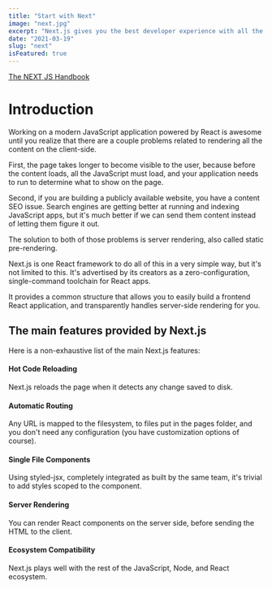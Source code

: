 ```yaml
---
title: "Start with Next"
image: "next.jpg"
excerpt: "Next.js gives you the best developer experience with all the features you need for production: hybrid static & server rendering, TypeScript support, smart bundling, route pre-fetching, and more. No config needed."
date: "2021-03-19"
slug: "next"
isFeatured: true
---
```


[The NEXT JS Handbook ](https://www.freecodecamp.org/news/the-next-js-handbook/)

# Introduction

Working on a modern JavaScript application powered by React is awesome until you realize that there are a couple problems related to rendering all the content on the client-side.

First, the page takes longer to become visible to the user, because before the content loads, all the JavaScript must load, and your application needs to run to determine what to show on the page.

Second, if you are building a publicly available website, you have a content SEO issue. Search engines are getting better at running and indexing JavaScript apps, but it's much better if we can send them content instead of letting them figure it out.

The solution to both of those problems is server rendering, also called static pre-rendering.

Next.js is one React framework to do all of this in a very simple way, but it's not limited to this. It's advertised by its creators as a zero-configuration, single-command toolchain for React apps.

It provides a common structure that allows you to easily build a frontend React application, and transparently handles server-side rendering for you.

## The main features provided by Next.js

Here is a non-exhaustive list of the main Next.js features:

#### Hot Code Reloading

Next.js reloads the page when it detects any change saved to disk.

#### Automatic Routing

Any URL is mapped to the filesystem, to files put in the pages folder, and you don't need any configuration (you have customization options of course).

#### Single File Components

Using styled-jsx, completely integrated as built by the same team, it's trivial to add styles scoped to the component.

#### Server Rendering

You can render React components on the server side, before sending the HTML to the client.

#### Ecosystem Compatibility

Next.js plays well with the rest of the JavaScript, Node, and React ecosystem.
